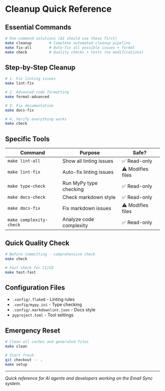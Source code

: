 # Cleanup Quick Reference

## Essential Commands

```bash
# One-command solutions (AI should use these first)
make cleanup        # Complete automated cleanup pipeline
make fix-all        # Auto-fix all possible issues + format
make check          # Quality checks + tests (no modifications)
```

## Step-by-Step Cleanup

```bash
# 1. Fix linting issues
make lint-fix

# 2. Advanced code formatting
make format-advanced

# 3. Fix documentation
make docs-fix

# 4. Verify everything works
make check
```

## Specific Tools

| Command | Purpose | Safe? |
|---------|---------|-------|
| `make lint-all` | Show all linting issues | ✅ Read-only |
| `make lint-fix` | Auto-fix linting issues | ⚠️ Modifies files |
| `make type-check` | Run MyPy type checking | ✅ Read-only |
| `make docs-check` | Check markdown style | ✅ Read-only |
| `make docs-fix` | Fix markdown issues | ⚠️ Modifies files |
| `make complexity-check` | Analyze code complexity | ✅ Read-only |

## Quick Quality Check

```bash
# Before committing - comprehensive check
make check

# Fast check for CI/CD
make test-fast
```

## Configuration Files

- `.config/.flake8` - Linting rules
- `.config/mypy.ini` - Type checking
- `.config/.markdownlint.json` - Docs style
- `pyproject.toml` - Tool settings

## Emergency Reset

```bash
# Clean all caches and generated files
make clean

# Start fresh
git checkout -- .
make setup
```

---

*Quick reference for AI agents and developers working on the Email Sync system.*
